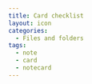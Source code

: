 ```yaml
---
title: Card checklist
layout: icon
categories:
  - Files and folders
tags:
  - note
  - card
  - notecard
---
```

